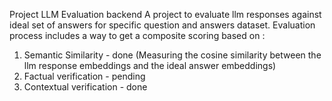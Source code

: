 Project LLM Evaluation backend
A project to evaluate llm responses against ideal set of answers for specific question and answers dataset.
Evaluation process includes a way to get a composite scoring based on :
1. Semantic Similarity - done  (Measuring the cosine similarity between the llm response embeddings and the ideal answer embeddings)
2. Factual verification - pending
3. Contextual verification - done